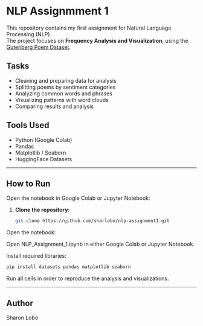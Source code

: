# NLP Assignmment 1

This repository contains my first assignment for Natural Language Processing (NLP).  
The project focuses on **Frequency Analysis and Visualization**, using the [Gutenberg Poem Dataset](https://huggingface.co/datasets/google-research-datasets/poem_sentiment).

## Tasks
- Cleaning and preparing data for analysis  
- Splitting poems by sentiment categories  
- Analyzing common words and phrases  
- Visualizing patterns with word clouds  
- Comparing results and analysis  

## Tools Used
- Python (Google Colab)
- Pandas
- Matplotlib / Seaborn
- HuggingFace Datasets

---

## How to Run
Open the notebook in Google Colab or Jupyter Notebook:

1. **Clone the repository:**
   ```bash
   git clone https://github.com/sharlobo/nlp-assignment1.git
   ```
Open the notebook:

Open NLP_Assignment_1.ipynb in either Google Colab or Jupyter Notebook.

Install required libraries:
```bash
pip install datasets pandas matplotlib seaborn
```
Run all cells in order to reproduce the analysis and visualizations.

---
## Author 
Sharon Lobo
